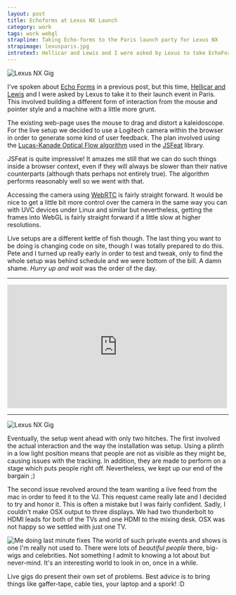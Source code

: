 ```yaml
---
layout: post
title: Echoforms at Lexus NX Launch 
category: work
tags: work webgl
strapline: Taking Echo-forms to the Paris launch party for Lexus NX
strapimage: lexusparis.jpg
introtext: Hellicar and Lewis and I were asked by Lexus to take EchoForms to their launch event in Paris. 
---
```


![Lexus NX Gig](https://farm4.staticflickr.com/3885/15163697500_c281683ba4.jpg)

I've spoken about [Echo Forms](http://www.section9.co.uk/posts/2014-07-28-Kaleidoscope.html) in a previous post, but this time, [Hellicar and Lewis](http://www.hellicarandlewis.com/) and I were asked by Lexus to take it to their launch event in Paris. This involved building a different form of interaction from the mouse and pointer style and a machine with a little more grunt. 

The existing web-page uses the mouse to drag and distort a kaleidoscope. For the live setup we decided to use a Logitech camera within the browser in order to generate some kind of user feedback. The plan involved using the [Lucas-Kanade Optical Flow algorithm](https://en.wikipedia.org/wiki/Lucas%E2%80%93Kanade_method) used in the [JSFeat](https://github.com/inspirit/jsfeat) library.


JSFeat is quite impressive! It amazes me still that we can do such things inside a browser context, even if they will always be slower than their native counterparts (although thats perhaps not entirely true). The algorithm performs reasonably well so we went with that.

Accessing the camera using [WebRTC](http://www.webrtc.org/) is fairly straight forward. It would be nice to get a little bit more control over the camera in the same way you can with UVC devices under Linux and similar but nevertheless, getting the frames into WebGL is fairly straight forward if a little slow at higher resolutions.

Live setups are a different kettle of fish though. The last thing you want to be doing is changing code on site, though I was totally prepared to do this. Pete and I turned up really early in order to test and tweak, only to find the whole setup was behind schedule and we were bottom of the bill. A damn shame. *Hurry up and wait* was the order of the day.

<div class="clearfix"></div>
<hr/>

<iframe src="https://player.vimeo.com/video/107183168" width="500" height="281" frameborder="0" webkitallowfullscreen mozallowfullscreen allowfullscreen></iframe> 

<hr/>
<div class="clearfix"></div>

![Lexus NX Gig](https://farm3.staticflickr.com/2947/15350395935_ab79ae5214.jpg)

Eventually, the setup went ahead with only two hitches. The first involved the actual interaction and the way the installation was setup. Using a plinth in a low light position means that people are not as visible as they might be, causing issues with the tracking. In addition, they are made to perform on a stage which puts people right off. Nevertheless, we kept up our end of the bargain ;)

The second issue revolved around the team wanting a live feed from the mac in order to feed it to the VJ. This request came really late and I decided to try and honor it. This is often a mistake but I was fairly confident. Sadly, I couldn't make OSX output to three displays. We had two thunderbolt to HDMI leads for both of the TVs and one HDMI to the mixing desk. OSX was not happy so we settled with just one TV. 

<div class="clearfix"></div>

![Me doing last minute fixes](https://farm3.staticflickr.com/2948/15163691320_1a5a6e238a.jpg)
The world of such private events and shows is one I'm really not used to. There were lots of *beautiful people* there, big-wigs and celebrities. Not something I admit to knowing a lot about but never-mind. It's an interesting world to look in on, once in a while. 

Live gigs do present their own set of problems. Best advice is to bring things like gaffer-tape, cable ties, your laptop and a spork! :D